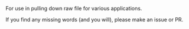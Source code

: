 For use in pulling down raw file for various applications.

If you find any missing words (and you will), please make an issue or PR.
